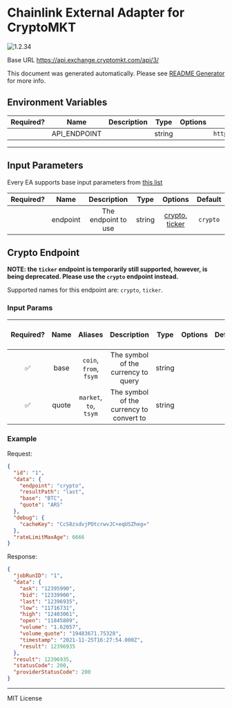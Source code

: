 # Chainlink External Adapter for CryptoMKT

![1.2.34](https://img.shields.io/github/package-json/v/smartcontractkit/external-adapters-js?filename=packages/sources/cryptomkt/package.json)

Base URL https://api.exchange.cryptomkt.com/api/3/

This document was generated automatically. Please see [README Generator](../../scripts#readme-generator) for more info.

## Environment Variables

| Required? |     Name     | Description |  Type  | Options |                   Default                   |
| :-------: | :----------: | :---------: | :----: | :-----: | :-----------------------------------------: |
|           | API_ENDPOINT |             | string |         | `https://api.exchange.cryptomkt.com/api/3/` |

---

## Input Parameters

Every EA supports base input parameters from [this list](../../core/bootstrap#base-input-parameters)

| Required? |   Name   |     Description     |  Type  |                        Options                         | Default  |
| :-------: | :------: | :-----------------: | :----: | :----------------------------------------------------: | :------: |
|           | endpoint | The endpoint to use | string | [crypto](#crypto-endpoint), [ticker](#crypto-endpoint) | `crypto` |

## Crypto Endpoint

**NOTE: the `ticker` endpoint is temporarily still supported, however, is being deprecated. Please use the `crypto` endpoint instead.**

Supported names for this endpoint are: `crypto`, `ticker`.

### Input Params

| Required? | Name  |        Aliases         |               Description                |  Type  | Options | Default | Depends On | Not Valid With |
| :-------: | :---: | :--------------------: | :--------------------------------------: | :----: | :-----: | :-----: | :--------: | :------------: |
|    ✅     | base  | `coin`, `from`, `fsym` |   The symbol of the currency to query    | string |         |         |            |                |
|    ✅     | quote | `market`, `to`, `tsym` | The symbol of the currency to convert to | string |         |         |            |                |

### Example

Request:

```json
{
  "id": "1",
  "data": {
    "endpoint": "crypto",
    "resultPath": "last",
    "base": "BTC",
    "quote": "ARS"
  },
  "debug": {
    "cacheKey": "CcS8zsdvjPOtcrwvJC+eqUSZheg="
  },
  "rateLimitMaxAge": 6666
}
```

Response:

```json
{
  "jobRunID": "1",
  "data": {
    "ask": "12395990",
    "bid": "12339900",
    "last": "12396935",
    "low": "11716731",
    "high": "12403061",
    "open": "11845809",
    "volume": "1.62057",
    "volume_quote": "19483671.75328",
    "timestamp": "2021-11-25T16:27:54.000Z",
    "result": 12396935
  },
  "result": 12396935,
  "statusCode": 200,
  "providerStatusCode": 200
}
```

---

MIT License
